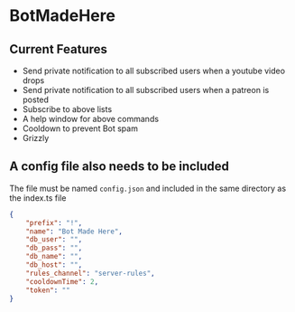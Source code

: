 # BotMadeHere

## Current Features

- Send private notification to all subscribed users when a youtube video drops
- Send private notification to all subscribed users when a patreon is posted
- Subscribe to above lists
- A help window for above commands
- Cooldown to prevent Bot spam
- Grizzly

## A config file also needs to be included

The file must be named `config.json` and included in the same directory as the index.ts file

```json
{
    "prefix": "!",
    "name": "Bot Made Here",
    "db_user": "",
    "db_pass": "",
    "db_name": "",
    "db_host": "",
    "rules_channel": "server-rules",
    "cooldownTime": 2,
    "token": ""
}
```
